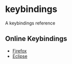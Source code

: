 # keybindings
A keybindings reference

## Online Keybindings
* [Firefox](http://nathanvarner.com/keybindings/html/firefox.html)
* [Eclipse](http://nathanvarner.com/keybindings/html/eclipse.html)
